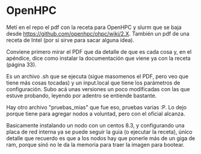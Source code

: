 # OpenHPC

Metí en el repo el pdf con la receta para OpenHPC y slurm que se baja desde https://github.com/openhpc/ohpc/wiki/2.X.
También un pdf de una receta de Intel (por si sirve para sacar alguna idea).

Conviene primero mirar el PDF que da detalle de que es cada cosa y, en el apéndice, dice como instalar la documentación que viene ya con la receta (página 33).

Es un archivo .sh que se ejecuta (sigue masomenos el PDF, pero veo que tiene más cosas tocadas) y un input.local que tiene los parámetros de configuración. Subo acá unas versiones un poco modificadas con las que estuve probando, leyendo por adentro se entiende bastante.

Hay otro archivo "pruebas_mias" que fue eso, pruebas varias :P. Lo dejo porque tiene para agregar nodos a voluntad, pero con el oficial alcanza.

Basicamente instalando un nodo con un centos 8.3, y configurando una placa de red interna ya se puede seguir la guia (o ejecutar la receta), único detalle que recuerdo es que a los nodos hay que ponerle más de un giga de ram, porque sinó no le da la memoria para traer la imagen para bootear.
